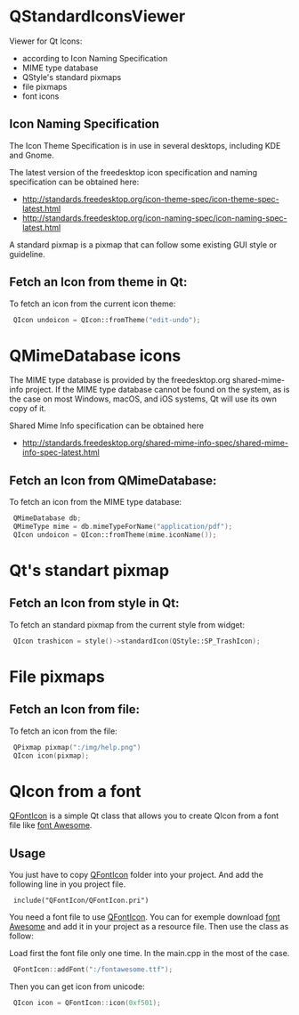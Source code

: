 # QStandardIconsViewer
Viewer for Qt Icons:
* according to Icon Naming Specification
* MIME type database
* QStyle's standard pixmaps
* file pixmaps
* font icons

## Icon Naming Specification

The Icon Theme Specification is in use in several desktops, including KDE and Gnome.

The latest version of the freedesktop icon specification and naming specification can be obtained here:
* http://standards.freedesktop.org/icon-theme-spec/icon-theme-spec-latest.html
* http://standards.freedesktop.org/icon-naming-spec/icon-naming-spec-latest.html

A standard pixmap is a pixmap that can follow some existing GUI style or guideline.

## Fetch an Icon from theme in Qt:
To fetch an icon from the current icon theme:
```cpp
 QIcon undoicon = QIcon::fromTheme("edit-undo");
```

# QMimeDatabase icons

The MIME type database is provided by the freedesktop.org shared-mime-info project.
If the MIME type database cannot be found on the system, as is the case on most Windows, macOS, and iOS systems, Qt will use its own copy of it.

Shared Mime Info specification can be obtained here
* http://standards.freedesktop.org/shared-mime-info-spec/shared-mime-info-spec-latest.html

## Fetch an Icon from QMimeDatabase:
To fetch an icon from the MIME type database:
```cpp
 QMimeDatabase db;
 QMimeType mime = db.mimeTypeForName("application/pdf");
 QIcon undoicon = QIcon::fromTheme(mime.iconName());
```

# Qt's standart pixmap

## Fetch an Icon from style in Qt:
To fetch an standard pixmap from the current style from widget:
```cpp
 QIcon trashicon = style()->standardIcon(QStyle::SP_TrashIcon);
```

# File pixmaps

## Fetch an Icon from file:
To fetch an icon from the file:
```cpp
 QPixmap pixmap(":/img/help.png")
 QIcon icon(pixmap);
```

# QIcon from a font
[QFontIcon](https://github.com/dridk/QFontIcon) is a simple Qt class that allows you to create QIcon from a font file like [font Awesome](http://fontawesome.io/).

## Usage
You just have to copy [QFontIcon](https://github.com/dridk/QFontIcon) folder into your project. And add the following line in you project file.
```
 include("QFontIcon/QFontIcon.pri")
```

You need a font file to use [QFontIcon](https://github.com/dridk/QFontIcon).
You can for exemple download [font Awesome](http://fontawesome.io/) and add it in your project
as a resource file. Then use the class as follow:

Load first the font file only one time. In the main.cpp in the most of the case.
```cpp
 QFontIcon::addFont(":/fontawesome.ttf");
```

Then you can get icon from unicode:
```cpp
 QIcon icon = QFontIcon::icon(0xf501);
```